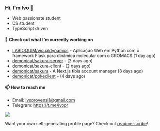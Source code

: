 ### Hi, I'm Ivo 👋

* Web passionate student
* CS student
* TypeScript driven

#### 👷 Check out what I'm currently working on

- [LABIOQUIM/visualdynamics](https://github.com/LABIOQUIM/visualdynamics) - Aplicação Web em Python com o framework Flask para dinâmica molecular com o GROMACS (1 day ago)
- [demonicat/sakura-server](https://github.com/demonicat/sakura-server) -  (2 days ago)
- [demonicat/sakura-client](https://github.com/demonicat/sakura-client) -  (2 days ago)
- [demonicat/sakura](https://github.com/demonicat/sakura) - A Next.js tibia account manager (3 days ago)
- [demonicat/pokeclient](https://github.com/demonicat/pokeclient) -  (4 days ago)

#### 📫 How to reach me

- Email: [ivoprovensi1@gmail.com](mailto://ivoprovensi1@gmail.com)
- Telegram: https://t.me/ivopr

![](https://github-readme-stats.vercel.app/api/top-langs/?username=ivopr&layout=compact&theme=react)

Want your own self-generating profile page? Check out [readme-scribe](https://github.com/muesli/readme-scribe)!
